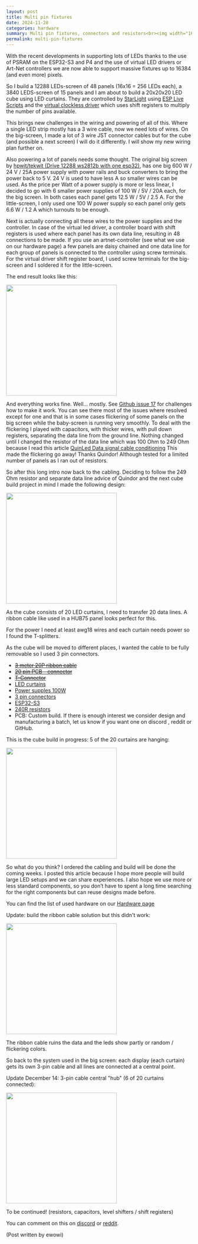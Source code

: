 ```yaml
---
layout: post
title: Multi pin fixtures
date: 2024-11-28
categories: hardware
summary: Multi pin fixtures, connectors and resistors<br><img width="100" src="https://github.com/user-attachments/assets/f2984a0c-dd5e-4ab4-ae55-7d4d180f96dc">
permalink: multi-pin-fixtures
---
```


With the recent developments in supporting lots of LEDs thanks to the use of PSRAM on the ESP32-S3 and P4 and the use of virtual LED drivers or Art-Net controllers we are now able to support massive fixtures up to 16384 (and even more) pixels.

So I build a 12288 LEDs-screen of 48 panels (16x16 = 256 LEDs each), a 3840 LEDS-screen of 15 panels and I am about to build a 20x20x20 LED cube using LED curtains. They are controlled by [StarLight](https://github.com/MoonModules/StarLight) using [ESP Live Scripts](https://github.com/hpwit/ESPLiveScript) and the [virtual clockless driver](https://github.com/hpwit/I2SClocklessVirtualLedDriver) which uses shift registers to multiply the number of pins available.

This brings new challenges in the wiring and powering of all of this. Where a single LED strip mostly has a 3 wire cable, now we need lots of wires. On the big-screen, I made a lot of 3 wire JST connector cables but for the cube (and possible a next screen) I will do it differently. I will show my new wiring plan further on.

Also powering a lot of panels needs some thought. The original big screen by [hpwit/tekwit (Drive 12288 ws2812b with one esp32)](https://www.youtube.com/watch?v=jPPd2A3RyW0&t=9s), has one big 600 W / 24 V / 25A power supply with power rails and buck converters to bring the power back to 5 V. 24 V is used to have less A so smaller wires can be used.
As the price per Watt of a power supply is more or less linear, I decided to go with 6 smaller power supplies of 100 W / 5V / 20A each, for the big screen. In both cases each panel gets 12.5 W / 5V / 2.5 A. For the little-screen, I only used one 100 W power supply so each panel only gets 6.6 W / 1.2 A which turnouts to be enough.

Next is actually connecting all these wires to the power supplies and the controller. In case of the virtual led driver, a controller board with shift registers is used where each panel has its own data line, resulting in 48 connections to be made.
If you use an artnet-controller (see what we use on our hardware page) a few panels are daisy chained and one data line for each group of panels is connected to the controller using screw terminals.
For the virtual driver shift register board, I used screw terminals for the big-screen and I soldered it for the little-screen.

The end result looks like this:

<img width="300" src="https://github.com/user-attachments/assets/98fb5010-7192-44db-a5c9-09602681ee15">

And everything works fine. Well… mostly. See [Github issue 17](https://github.com/MoonModules/StarLight/issues/17) for challenges how to make it work. You can see there most of the issues where resolved except for one and that is in some cases flickering of some panels on the big screen while the baby-screen is running very smoothly.
To deal with the flickering I played with capacitors, with thicker wires, with pull down registers, separating the data line from the ground line. Nothing changed until I changed the resistor of the data line which was 100 Ohm to 249 Ohm because I read this article [QuinLed Data signal cable conditioning](https://quinled.info/data-signal-cable-conditioning/)
This made the flickering go away! Thanks Quindor! Although tested for a limited number of panels as I ran out of resistors.

So after this long intro now back to the cabling. Deciding to follow the 249 Ohm resistor and separate data line advice of Quindor and the next cube build project in mind I made the following design:

<img width="300" src="https://github.com/user-attachments/assets/f2984a0c-dd5e-4ab4-ae55-7d4d180f96dc">

As the cube consists of 20 LED curtains, I need to transfer 20 data lines. A ribbon cable like used in a HUB75 panel looks perfect for this.

For the power I need at least awg18 wires and each curtain needs power so I found the T-splitters.

As the cube will be moved to different places, I wanted the cable to be fully removable so I used 3 pin connectors.

* ~~[3 meter 20P ribbon cable](https://s.click.aliexpress.com/e/_EGjOVwz)~~
* ~~[20 pin PCB - connector](https://s.click.aliexpress.com/e/_EQSDdnn)~~
* ~~[T-Connector](https://s.click.aliexpress.com/e/_EGpUIy9)~~
* [LED curtains](https://s.click.aliexpress.com/e/_EJZsEU9)
* [Power supples 100W](https://s.click.aliexpress.com/e/_EyOur57)
* [3 pin connectors](https://s.click.aliexpress.com/e/_Evi95Wz)
* [ESP32-S3](https://s.click.aliexpress.com/e/_DBAtJ2H)
* [240R resistors](https://s.click.aliexpress.com/e/_EzqU7ms)
* PCB: Custom build. If there is enough interest we consider design and manufacturing a batch, let us know if you want one on discord , reddit or GitHub.

This is the cube build in progress: 5 of the 20 curtains are hanging:

<img width="300" src="https://github.com/user-attachments/assets/436b3f57-0bb8-44ae-88a4-f2da038ffd01">

So what do you think? I ordered the cabling and build will be done the coming weeks. I posted this article because I hope more people will build large LED setups and we can share experiences. I also hope we use more or less standard components, so you don’t have to spent a long time searching for the right components but can reuse designs made before. 

You can find the list of used hardware on our [Hardware page](https://moonmodules.org/hardware/#20x20x20-cube)

Update: build the ribbon cable solution but this didn't work:

<img width="300" src="https://github.com/user-attachments/assets/b112928c-fdd6-41e6-b34d-ecd0dbc14f61">

The ribbon cable ruins the data and the leds show partly or random / flickering colors.

So back to the system used in the big screen: each display (each curtain) gets its own 3-pin cable and all lines are connected at a central point.

Update December 14: 3-pin cable central "hub" (6 of 20 curtains connected):

<img width="300" src="https://github.com/user-attachments/assets/1dc1e8e9-2930-4db2-9e15-233d1872d2dc">

To be continued! (resistors, capacitors, level shifters / shift registers)

You can comment on this on [discord](https://discord.gg/TC8NSUSCdV) or [reddit](https://www.reddit.com/r/MoonModules/).

(Post written by ewowi)
